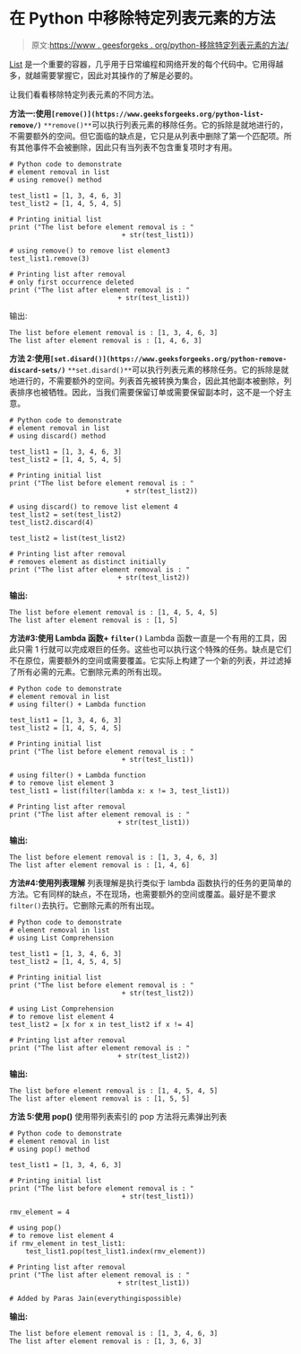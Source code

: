 # 在 Python 中移除特定列表元素的方法

> 原文:[https://www . geesforgeks . org/python-移除特定列表元素的方法/](https://www.geeksforgeeks.org/python-ways-to-remove-particular-list-element/)

[List](https://www.geeksforgeeks.org/python-list/) 是一个重要的容器，几乎用于日常编程和网络开发的每个代码中。它用得越多，就越需要掌握它，因此对其操作的了解是必要的。

让我们看看移除特定列表元素的不同方法。

**方法一:使用`[remove()](https://www.geeksforgeeks.org/python-list-remove/)`**
`**remove()**`可以执行列表元素的移除任务。它的拆除是就地进行的，不需要额外的空间。但它面临的缺点是，它只是从列表中删除了第一个匹配项。所有其他事件不会被删除，因此只有当列表不包含重复项时才有用。

```
# Python code to demonstrate
# element removal in list
# using remove() method

test_list1 = [1, 3, 4, 6, 3]
test_list2 = [1, 4, 5, 4, 5]

# Printing initial list
print ("The list before element removal is : " 
                            + str(test_list1))

# using remove() to remove list element3
test_list1.remove(3)

# Printing list after removal
# only first occurrence deleted
print ("The list after element removal is : "
                           + str(test_list1))
```

输出:

```
The list before element removal is : [1, 3, 4, 6, 3]
The list after element removal is : [1, 4, 6, 3]
```

**方法 2:使用`[set.disard()](https://www.geeksforgeeks.org/python-remove-discard-sets/)`**
`**set.disard()**`可以执行列表元素的移除任务。它的拆除是就地进行的，不需要额外的空间。列表首先被转换为集合，因此其他副本被删除，列表排序也被牺牲。因此，当我们需要保留订单或需要保留副本时，这不是一个好主意。

```
# Python code to demonstrate
# element removal in list
# using discard() method

test_list1 = [1, 3, 4, 6, 3]
test_list2 = [1, 4, 5, 4, 5]

# Printing initial list
print ("The list before element removal is : " 
                             + str(test_list2))

# using discard() to remove list element 4
test_list2 = set(test_list2)
test_list2.discard(4)

test_list2 = list(test_list2)

# Printing list after removal
# removes element as distinct initially
print ("The list after element removal is : " 
                           + str(test_list2))
```

**输出:**

```
The list before element removal is : [1, 4, 5, 4, 5]
The list after element removal is : [1, 5]
```

**方法#3:使用 Lambda 函数+ `filter()`**
Lambda 函数一直是一个有用的工具，因此只需 1 行就可以完成艰巨的任务。这些也可以执行这个特殊的任务。缺点是它们不在原位，需要额外的空间或需要覆盖。它实际上构建了一个新的列表，并过滤掉了所有必需的元素。它删除元素的所有出现。

```
# Python code to demonstrate
# element removal in list
# using filter() + Lambda function

test_list1 = [1, 3, 4, 6, 3]
test_list2 = [1, 4, 5, 4, 5]

# Printing initial list
print ("The list before element removal is : "
                            + str(test_list1))

# using filter() + Lambda function 
# to remove list element 3
test_list1 = list(filter(lambda x: x != 3, test_list1))

# Printing list after removal
print ("The list after element removal is : " 
                           + str(test_list1))
```

**输出:**

```
The list before element removal is : [1, 3, 4, 6, 3]
The list after element removal is : [1, 4, 6]
```

**方法#4:使用列表理解**
列表理解是执行类似于 lambda 函数执行的任务的更简单的方法。它有同样的缺点，不在现场，也需要额外的空间或覆盖。最好是不要求 `filter()`去执行。它删除元素的所有出现。

```
# Python code to demonstrate
# element removal in list
# using List Comprehension

test_list1 = [1, 3, 4, 6, 3]
test_list2 = [1, 4, 5, 4, 5]

# Printing initial list
print ("The list before element removal is : "
                            + str(test_list2))

# using List Comprehension
# to remove list element 4
test_list2 = [x for x in test_list2 if x != 4]

# Printing list after removal
print ("The list after element removal is : " 
                           + str(test_list2))
```

**输出:**

```
The list before element removal is : [1, 4, 5, 4, 5]
The list after element removal is : [1, 5, 5]

```

**方法 5:使用 pop()**
使用带列表索引的 pop 方法将元素弹出列表

```
# Python code to demonstrate
# element removal in list
# using pop() method

test_list1 = [1, 3, 4, 6, 3]

# Printing initial list
print ("The list before element removal is : "
                            + str(test_list1))

rmv_element = 4

# using pop()
# to remove list element 4
if rmv_element in test_list1:
    test_list1.pop(test_list1.index(rmv_element))

# Printing list after removal
print ("The list after element removal is : " 
                           + str(test_list1))

# Added by Paras Jain(everythingispossible)
```

**输出:**

```
The list before element removal is : [1, 3, 4, 6, 3]
The list after element removal is : [1, 3, 6, 3]

```